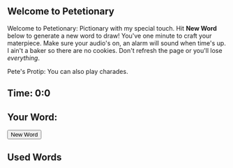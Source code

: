 ## Welcome to Petetionary
Welcome to Petetionary: Pictionary with my special touch. Hit **New Word** below to generate a new word to draw! You've one minute to craft your materpiece. Make sure your audio's on, an alarm will sound when time's up. I ain't a baker so there are no cookies. Don't refresh the page or you'll lose *everything*.

Pete's Protip: You can also play charades.

<h2 id="timer">Time: 0:0 </h2>

## Your Word:
<div><b id="word"></b></div>
<button onclick="newWord()">New Word</button>

## Used Words
<div id="usedwords"></div>

<audio id="timersound">
  <source src="/petetionary/assets/audio/synthwave-loop_by_furbyguy.mp3" type="audio/mpeg">
  Your browser does not support the audio element.
</audio>

<script>
// Don't be trying to spy on the inner workings!!!
// But if you're reading this, mash that button till the end.
var words = ["T25lIFBpZWNl", "amlnc2F3IHB1enpsZQ==", "SmlyYQ==", "YmVuZGluZw==", "QWFuZw==", "S2F0YXJh", "WnVrbw==", "bXkgY2FiYmFnZXM=", "U2FuIEZyYW5jaXNjbw==", "dGVjaCBicm8=", "ZGlzcnVwdA==", "c3RhcnR1cA==", "Z2VudHJpZmljYXRpb24=", "Ym9iYQ==", "TWlzc291cmk=", "U3QuIExvdWlz", "Q2FsaWZvcm5pYQ==", "Q2h5bmE=", "Zm9vZGll", "aW5mbHVlbmNlcg==", "VWJlcg==", "U3F1YXJl", "U2FsZXNmb3JjZSBUb3dlcg==", "aGlwc3Rlcg==", "RG9uYWxkIFRydW1w", "QkFSVA==", "TmFwYQ==", "Q2Fyb2xlIEJhc2tpbg==", "Sm9lIEV4b3RpYw==", "dGhlIFp1Y2M=", "UGF0YWd1Y2Np", "c2hlbHRlci1pbi1wbGFjZQ==", "Wm9vbQ==", "TmFydXRv", "dG9pbGV0IHBhcGVy", "aGFuZCBzYW5pdGl6ZXI=", "U29iZXk=", "Y2hpbGRyZW4ncyBjYXJkIGdhbWU=", "cXVhcnRlci1saWZlIGNyaXNpcw==", "Y29udmVydGVkIGxpdmluZyByb29t"];

var msg = ["VGltZQ==", "ZmxpZXM=", "d2hlbg==", "SQ==", "c3BlbmQ=", "aXQ=", "d2l0aA==", "eW91Lg=="];

var usedWords = [];
var i = 0;
function newWord() {
    if (i == msg.length) {
        storePreviousWord();
        i++;
    }

    if (i < msg.length) {
        storePreviousWord();
        if (setNewWord()) {
            setTimer();
        } else {
            setMsg();
        }
    }
}

function setNewWord() {
    if (words.length == 0) {
        return false;
    }

    var newIndex = Math.floor(Math.random()*words.length);
    var newWord = atob(words[newIndex]);
    words.splice(newIndex, 1);
    document.getElementById("word").innerHTML = newWord;
    return true;
}

function storePreviousWord() {
    var previousWord = document.getElementById("word").innerHTML;
    if (previousWord !== "") {
        usedWords.push(previousWord);
        document.getElementById("usedwords").innerHTML = usedWords.join("<br />");
    }
}

function setMsg() {
    if (i < msg.length) {
        document.getElementById("word").innerHTML = atob(msg[i++]);
    }
}

var x;
function setTimer() {
    if (x !== undefined) {
        clearInterval(x);
        pauseAudio();
        loadAudio();
    }
    
    var duration = 60000; // 1.5  minute timer
    // Update the count down every 1 second
    x = setInterval(function() {
        // // Get today's date and time
        // var now = new Date().getTime();
            
        // // Find the distance between now and the count down date
        // var distance = countDownDate - now;
        duration = duration - 1000;
            
        // Time calculations for days, hours, minutes and seconds
        var minutes = Math.floor((duration % (1000 * 60 * 60)) / (1000 * 60));
        var seconds = Math.floor((duration % (1000 * 60)) / 1000);
            
        // Output the result in an element with id="demo"
        document.getElementById("timer").innerHTML = "Time: " +  minutes + ":" + seconds;
            
        // If the count down is over, write some text 
        if (duration < 0) {
            clearInterval(x);
            document.getElementById("timer").innerHTML = "TIME'S UP";
            playAudio();
        }
    }, 1000);
}

var timersound = document.getElementById("timersound"); 

function playAudio() { 
  timersound.play(); 
} 

function pauseAudio() { 
  timersound.pause(); 
} 

function loadAudio() {
    timersound.load();
}

</script>
